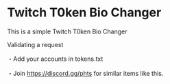 # Twitch T0ken Bio Changer
This is a simple Twitch T0ken Bio Changer

Validating a request

・Add your accounts in tokens.txt

・Join https://discord.gg/phts for similar items like this.
